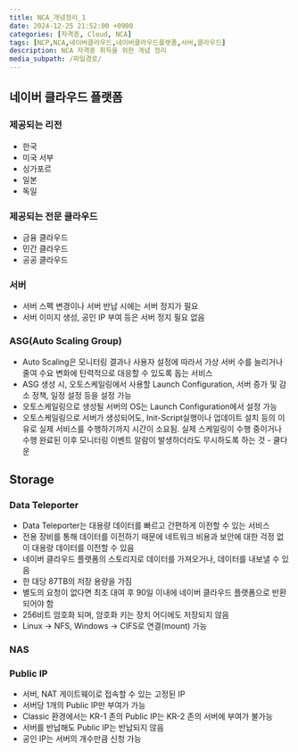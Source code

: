 ```yaml
---
title: NCA_개념정리_1
date: 2024-12-25 21:52:00 +0900
categories: [자격증, Cloud, NCA]
tags: [NCP,NCA,네이버클라우드,네이버클라우드플랫폼,서버,클라우드]
description: NCA 자격증 취득을 위한 개념 정리
media_subpath: /파일경로/
---
```


## 네이버 클라우드 플랫폼
### 제공되는 리전
- 한국
- 미국 서부
- 싱가포르
- 일본
- 독일

### 제공되는 전문 클라우드
- 금융 클라우드
- 민간 클라우드
- 공공 클라우드

### 서버
- 서버 스펙 변경이나 서버 반납 시에는 서버 정지가 필요
- 서버 이미지 생성, 공인 IP 부여 등은 서버 정지 필요 없음

### ASG(Auto Scaling Group)
- Auto Scaling은 모니터링 결과나 사용자 설정에 따라서 가상 서버 수를 늘리거나 줄여 수요 변화에 탄력적으로 대응할 수 있도록 돕는 서비스
- ASG 생성 시, 오토스케일링에서 사용할 Launch Configuration, 서버 증가 및 감소 정책, 일정 설정 등을 설정 가능
- 오토스케일링으로 생성될 서버의 OS는 Launch Configuration에서 설정 가능
- 오토스케일링으로 서버가 생성되어도, Init-Script실행이나 업데이트 설치 등의 이유로 실제 서비스를 수행하기까지 시간이 소요됨. 실제 스케일링이 수행 중이거나 수행 완료된 이후 모니터링 이벤트 알람이 발생하더라도 무시하도록 하는 것 - 쿨다운

## Storage
### Data Teleporter
- Data Teleporter는 대용량 데이터를 빠르고 간편하게 이전할 수 있는 서비스
- 전용 장비를 통해 데이터를 이전하기 때문에 네트워크 비용과 보안에 대한 걱정 없이 대용량 데이터를 이전할 수 있음
- 네이버 클라우드 플랫폼의 스토리지로 데이터를 가져오거나, 데이터를 내보낼 수 있음
- 한 대당 87TB의 저장 용량을 가짐
- 별도의 요청이 없다면 최초 대여 후 90일 이내에 네이버 클라우드 플랫폼으로 반환되어야 함
- 256비트 암호화 되며, 암호화 키는 장치 어디에도 저장되지 않음
- Linux -> NFS, Windows -> CIFS로 연결(mount) 가능

### NAS

### Public IP
- 서버, NAT 게이트웨이로 접속할 수 있는 고정된 IP
- 서버당 1개의 Public IP만 부여가 가능
- Classic 환경에서는 KR-1 존의 Public IP는 KR-2 존의 서버에 부여가 불가능
- 서버를 반납해도 Public IP는 반납되지 않음
- 공인 IP는 서버의 개수만큼 신청 가능

### 



